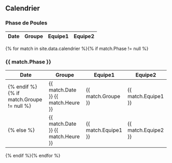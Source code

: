 ## Calendrier

### Phase de Poules

| Date | Groupe | Equipe1 | Equipe2 |
| ---- | ------ | ------- | ------- |
{% for match in site.data.calendrier %}{% if match.Phase != null %}
### {{ match.Phase }}

| Date | Groupe | Equipe1 | Equipe2 |
| ---- | ------ | ------- | ------- |
{% endif %}{% if match.Groupe != null %}|{{ match.Date }} {{ match.Heure }} | {{ match.Groupe }}| {{ match.Equipe1 }} | {{ match.Equipe2 }} |
{% else %}|{{ match.Date }} {{ match.Heure }} | {{ match.Equipe1 }} | {{ match.Equipe2 }} |
{% endif %}{% endfor %}
